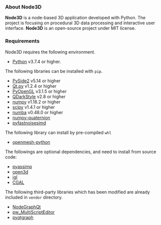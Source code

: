 ### About Node3D ###

**Node3D** is a node-based 3D application developed with Python. The project is focusing on procedural 3D data processing and interactive user interface.
**Node3D** is an open-source project under MIT license.

### Requirements ###

Node3D requires the following environment.

* [Python](https://www.python.org/) v3.7.4 or higher.

The following libraries can be installed with `pip`.
* [PySide2](https://pypi.org/project/PySide2/) v5.14 or higher
* [Qt.py](https://pypi.org/project/Qt.py/) v1.2.4 or higher
* [PyOpenGL](https://pypi.org/project/PyOpenGL/) v3.1.5 or higher
* [QDarkStyle](https://pypi.org/project/QDarkStyle/) v2.8 or higher
* [numpy](https://pypi.org/project/numpy/) v1.18.2 or higher
* [scipy](https://pypi.org/project/scipy/) v1.4.1 or higher
* [numba](http://numba.pydata.org/) v0.48.0 or higher
* [numpy-quaternion](https://pypi.org/project/numpy-quaternion/)
* [pyfastnoisesimd](https://github.com/robbmcleod/pyfastnoisesimd)

The following library can install by pre-compiled `whl`
* [openmesh-python](https://www.graphics.rwth-aachen.de:9000/OpenMesh/openmesh-python)

The followings are optional dependencies, and need to install from source code:
* [pyassimp](https://github.com/assimp/assimp/blob/master/port/PyAssimp/README.md)
* [open3d](https://github.com/intel-isl/Open3D)
* [igl](https://github.com/libigl/libigl-python-bindings)
* [CGAL](https://github.com/CGAL/cgal-swig-bindings)

The following third-party libraries which has been modified are already included in `vendor` directory.
* [NodeGraphQt](https://github.com/jchanvfx/NodeGraphQt)
* [pw_MultiScriptEditor](https://github.com/paulwinex/pw_MultiScriptEditor)
* [pyqtgraph](https://github.com/pyqtgraph/pyqtgraph)
